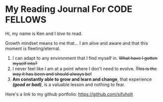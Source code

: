 # My Reading Journal For CODE FELLOWS 

Hi, my name is Ken and I *love* to read.

Growth mindset means to me that...
  I am alive and aware and that this moment is fleeting/eternal. 

1. I can adapt to any environment that I find myself in.   ~~What have I gotten myself into?~~
2. I never feel like I am at a point where I don't need to evolve.   ~~This is the way it has been and should always be!~~
3. **Am constantly able to grow and learn __and change__**, that experience ***(good or bad)***, is a valuable lesson and nothing to fear.



Here's a link to my github portfolio: https://github.com/sifuholt

